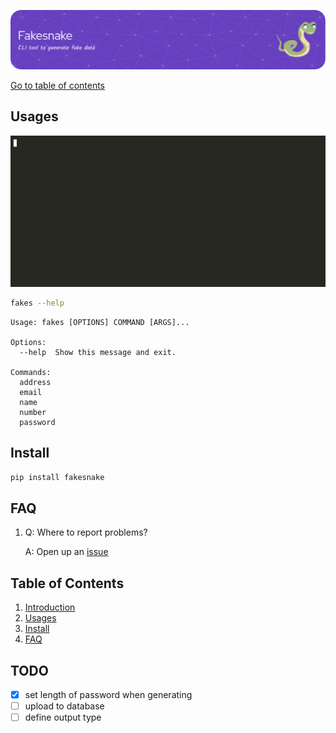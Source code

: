 ![FakeSnake_Logo](assets/banner.png)

[Go to table of contents](#table-of-contents)

## Usages

![fakesnake_demo_gif](assets/fakesnake_demo.gif)

```bash
fakes --help
```

    Usage: fakes [OPTIONS] COMMAND [ARGS]...

    Options:
      --help  Show this message and exit.

    Commands:
      address
      email
      name
      number
      password

## Install

```bash
pip install fakesnake
```

## FAQ

1.  Q: Where to report problems?

    A: Open up an [issue](https://github.com/Vin-Cento/fakesnake/issues/new)

## Table of Contents

1. [Introduction](#introduction)
2. [Usages](#usages)
3. [Install](#install)
4. [FAQ](#faq)

## TODO

- [x] set length of password when generating
- [ ] upload to database
- [ ] define output type
